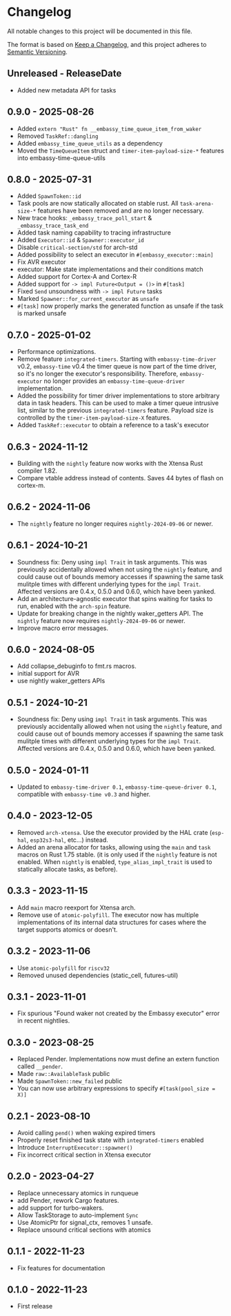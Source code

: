 # Changelog

All notable changes to this project will be documented in this file.

The format is based on [Keep a Changelog](https://keepachangelog.com/en/1.0.0/),
and this project adheres to [Semantic Versioning](https://semver.org/spec/v2.0.0.html).

<!-- next-header -->
## Unreleased - ReleaseDate

- Added new metadata API for tasks

## 0.9.0 - 2025-08-26

- Added `extern "Rust" fn __embassy_time_queue_item_from_waker`
- Removed `TaskRef::dangling`
- Added `embassy_time_queue_utils` as a dependency
- Moved the `TimeQueueItem` struct and `timer-item-payload-size-*` features into embassy-time-queue-utils

## 0.8.0 - 2025-07-31

- Added `SpawnToken::id`
- Task pools are now statically allocated on stable rust. All `task-arena-size-*` features have been removed and are no longer necessary.
- New trace hooks: `_embassy_trace_poll_start` & `_embassy_trace_task_end`
- Added task naming capability to tracing infrastructure
- Added `Executor::id` & `Spawner::executor_id`
- Disable `critical-section/std` for arch-std
- Added possibility to select an executor in `#[embassy_executor::main]`
- Fix AVR executor
- executor: Make state implementations and their conditions match
- Added support for Cortex-A and Cortex-R
- Added support for `-> impl Future<Output = ()>` in `#[task]`
- Fixed `Send` unsoundness with `-> impl Future` tasks
- Marked `Spawner::for_current_executor` as `unsafe`
- `#[task]` now properly marks the generated function as unsafe if the task is marked unsafe

## 0.7.0 - 2025-01-02

- Performance optimizations.
- Remove feature `integrated-timers`. Starting with `embassy-time-driver` v0.2, `embassy-time` v0.4 the timer queue is now part of the time driver, so it's no longer the executor's responsibility. Therefore, `embassy-executor` no longer provides an `embassy-time-queue-driver` implementation.
- Added the possibility for timer driver implementations to store arbitrary data in task headers. This can be used to make a timer queue intrusive list, similar to the previous `integrated-timers` feature. Payload size is controlled by the `timer-item-payload-size-X` features.
- Added `TaskRef::executor` to obtain a reference to a task's executor

## 0.6.3 - 2024-11-12

- Building with the `nightly` feature now works with the Xtensa Rust compiler 1.82.
- Compare vtable address instead of contents. Saves 44 bytes of flash on cortex-m.

## 0.6.2 - 2024-11-06

- The `nightly` feature no longer requires `nightly-2024-09-06` or newer.

## 0.6.1 - 2024-10-21

- Soundness fix: Deny using `impl Trait` in task arguments. This was previously accidentally allowed when not using the `nightly` feature,
  and could cause out of bounds memory accesses if spawning the same task mulitple times with different underlying types
  for the `impl Trait`. Affected versions are 0.4.x, 0.5.0 and 0.6.0, which have been yanked.
- Add an architecture-agnostic executor that spins waiting for tasks to run, enabled with the `arch-spin` feature.
- Update for breaking change in the nightly waker_getters API. The `nightly` feature now requires `nightly-2024-09-06` or newer.
- Improve macro error messages.

## 0.6.0 - 2024-08-05

- Add collapse_debuginfo to fmt.rs macros.
- initial support for AVR
- use nightly waker_getters APIs

## 0.5.1 - 2024-10-21

- Soundness fix: Deny using `impl Trait` in task arguments. This was previously accidentally allowed when not using the `nightly` feature,
  and could cause out of bounds memory accesses if spawning the same task mulitple times with different underlying types
  for the `impl Trait`. Affected versions are 0.4.x, 0.5.0 and 0.6.0, which have been yanked.

## 0.5.0 - 2024-01-11

- Updated to `embassy-time-driver 0.1`, `embassy-time-queue-driver 0.1`, compatible with `embassy-time v0.3` and higher.

## 0.4.0 - 2023-12-05

- Removed `arch-xtensa`. Use the executor provided by the HAL crate (`esp-hal`, `esp32s3-hal`, etc...) instead.
- Added an arena allocator for tasks, allowing using the `main` and `task` macros on Rust 1.75 stable. (it is only used if the `nightly` feature is not enabled. When `nightly` is enabled, `type_alias_impl_trait` is used to statically allocate tasks, as before).

## 0.3.3 - 2023-11-15

- Add `main` macro reexport for Xtensa arch.
- Remove use of `atomic-polyfill`. The executor now has multiple implementations of its internal data structures for cases where the target supports atomics or doesn't.

## 0.3.2 - 2023-11-06

- Use `atomic-polyfill` for `riscv32`
- Removed unused dependencies (static_cell, futures-util)

## 0.3.1 - 2023-11-01

- Fix spurious "Found waker not created by the Embassy executor" error in recent nightlies.

## 0.3.0 - 2023-08-25

- Replaced Pender. Implementations now must define an extern function called `__pender`.
- Made `raw::AvailableTask` public
- Made `SpawnToken::new_failed` public
- You can now use arbitrary expressions to specify `#[task(pool_size = X)]`

## 0.2.1 - 2023-08-10

- Avoid calling `pend()` when waking expired timers
- Properly reset finished task state with `integrated-timers` enabled
- Introduce `InterruptExecutor::spawner()`
- Fix incorrect critical section in Xtensa executor

## 0.2.0 - 2023-04-27

- Replace unnecessary atomics in runqueue
- add Pender, rework Cargo features.
- add support for turbo-wakers.
- Allow TaskStorage to auto-implement `Sync`
- Use AtomicPtr for signal_ctx, removes 1 unsafe.
- Replace unsound critical sections with atomics

## 0.1.1 - 2022-11-23

- Fix features for documentation

## 0.1.0 - 2022-11-23

- First release
